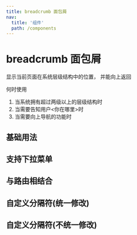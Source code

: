 ```yaml
---
title: breadcrumb 面包屑
nav:
  title: '组件'
  path: /components
---
```


# breadcrumb 面包屑

显示当前页面在系统层级结构中的位置， 并能向上返回

何时使用

1. 当系统拥有超过两级以上的层级结构时
2. 当需要告知用户<你在哪里>时
3. 当需要向上导航的功能时

## 基础用法

<code src="./demos/index.tsx"></code>

## 支持下拉菜单

<code src="./demos/menuBread.tsx"></code>

## 与路由相结合

<code src="./demos/routerBread.tsx"></code>

## 自定义分隔符(统一修改)

<code src="./demos/sepBread.tsx"></code>

## 自定义分隔符(不统一修改)

<code src="./demos/sepSignalBread.tsx"></code>
